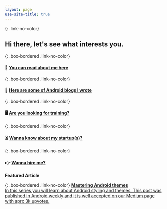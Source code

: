```yaml
---
layout: page
use-site-title: true
---
```

<!-- If I do not apply any class here, theme is taking it as heading which we want to avoid  -->
{: .link-no-color}
## Hi there, let's see what interests you.

{: .box-bordered .link-no-color}
#### 👱 [You can read about me here](/aboutme)

{: .box-bordered .link-no-color}
#### 📖 [Here are some of Android blogs I wrote](/blogs/android)


{: .box-bordered .link-no-color}
#### 🖥 [Are you looking for training?](/training)


{: .box-bordered .link-no-color}
#### ⏳ [Wanna know about my startup(s)?](/startup)

{: .box-bordered .link-no-color}
#### 👉 [Wanna hire me?](/hireme)

**Featured Article**

{: .box-bordered .link-no-color}
[**Mastering Android themes**<br/>
In this series you will learn about Android styling and themes. This post was published in
Android weekly and it is well accepted on our Medium page with aprx 3k upvotes.](/blogs/android/ui/mastering-android-themes-chapter-1)


